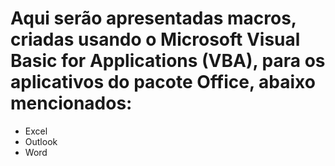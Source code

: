 # Aqui serão apresentadas macros, criadas usando o Microsoft Visual Basic for Applications (VBA), para os aplicativos do pacote Office, abaixo mencionados:

- Excel
- Outlook
- Word